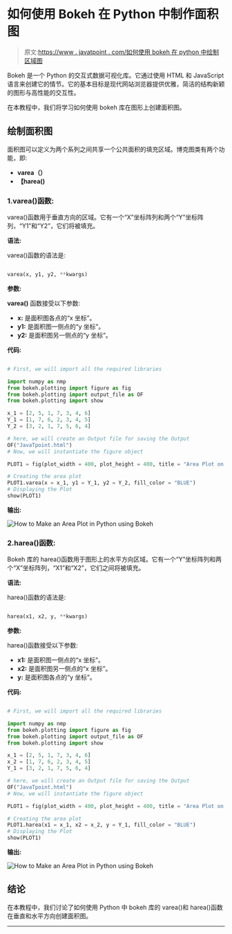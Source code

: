 # 如何使用 Bokeh 在 Python 中制作面积图

> 原文:[https://www . javatpoint . com/如何使用 bokeh 在 python 中绘制区域图](https://www.javatpoint.com/how-to-make-an-area-plot-in-python-using-bokeh)

Bokeh 是一个 Python 的交互式数据可视化库。它通过使用 HTML 和 JavaScript 语言来创建它的情节。它的基本目标是现代网站浏览器提供优雅，简洁的结构新颖的图形与高性能的交互性。

在本教程中，我们将学习如何使用 bokeh 库在图形上创建面积图。

## 绘制面积图

面积图可以定义为两个系列之间共享一个公共面积的填充区域。博克图类有两个功能，即:

*   **varea（）**
*   **【harea()**

### 1.varea()函数:

varea()函数用于垂直方向的区域。它有一个“X”坐标阵列和两个“Y”坐标阵列，“Y1”和“Y2”，它们将被填充。

**语法:**

varea()函数的语法是:

```py

varea(x, y1, y2, **kwargs)

```

**参数:**

**varea()** 函数接受以下参数:

*   **x:** 是面积图各点的“x 坐标”。
*   **y1:** 是面积图一侧点的“y 坐标”。
*   **y2:** 是面积图另一侧点的“y 坐标”。

**代码:**

```py

# First, we will import all the required libraries

import numpy as nmp 
from bokeh.plotting import figure as fig
from bokeh.plotting import output_file as OF
from bokeh.plotting import show

x_1 = [2, 5, 1, 7, 3, 4, 6]
Y_1 = [1, 7, 6, 2, 3, 4, 5]
Y_2 = [3, 2, 1, 7, 5, 6, 4]

# here, we will create an Output file for saving the Output
OF("JavaTpoint.html")
# Now, we will instantiate the figure object 

PLOT1 = fig(plot_width = 400, plot_height = 400, title = "Area Plot on Graph using Bokeh's varea() Function")

# Creating the area plot
PLOT1.varea(x = x_1, y1 = Y_1, y2 = Y_2, fill_color = "BLUE")
# Displaying the Plot    
show(PLOT1)

```

**输出:**

![How to Make an Area Plot in Python using Bokeh](img/cbd9839c009c97765d61d181edeff8c3.png)

### 2.harea()函数:

Bokeh 库的 harea()函数用于图形上的水平方向区域。它有一个“Y”坐标阵列和两个“X”坐标阵列，“X1”和“X2”，它们之间将被填充。

**语法:**

harea()函数的语法是:

```py

harea(x1, x2, y, **kwargs)

```

**参数:**

harea()函数接受以下参数:

*   **x1:** 是面积图一侧点的“x 坐标”。
*   **x2:** 是面积图另一侧点的“x 坐标”。
*   **y:** 是面积图各点的“y 坐标”。

**代码:**

```py

# First, we will import all the required libraries

import numpy as nmp 
from bokeh.plotting import figure as fig
from bokeh.plotting import output_file as OF
from bokeh.plotting import show

x_1 = [2, 5, 1, 7, 3, 4, 6]
x_2 = [1, 7, 6, 2, 3, 4, 5]
Y_1 = [3, 2, 1, 7, 5, 6, 4]

# here, we will create an Output file for saving the Output
OF("JavaTpoint.html")
# Now, we will instantiate the figure object 

PLOT1 = fig(plot_width = 400, plot_height = 400, title = "Area Plot on Graph using Bokeh's harea() Function")

# Creating the area plot
PLOT1.harea(x1 = x_1, x2 = x_2, y = Y_1, fill_color = "BLUE")
# Displaying the Plot   
show(PLOT1)

```

**输出:**

![How to Make an Area Plot in Python using Bokeh](img/f7d282cc66d833f19e55b3d45306c5e2.png)

## 结论

在本教程中，我们讨论了如何使用 Python 中 bokeh 库的 varea()和 harea()函数在垂直和水平方向创建面积图。

* * *